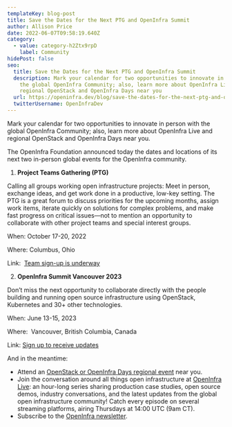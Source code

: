 ```yaml
---
templateKey: blog-post
title: Save the Dates for the Next PTG and OpenInfra Summit
author: Allison Price
date: 2022-06-07T09:58:19.640Z
category:
  - value: category-h2Ztx9rpD
    label: Community
hidePost: false
seo:
  title: Save the Dates for the Next PTG and OpenInfra Summit
  description: Mark your calendar for two opportunities to innovate in person with
    the global OpenInfra Community; also, learn more about OpenInfra Live and
    regional OpenStack and OpenInfra Days near you
  url: https://openinfra.dev/blog/save-the-dates-for-the-next-ptg-and-openinfra-summit
  twitterUsername: OpenInfraDev
---
```

Mark your calendar for two opportunities to innovate in person with the global OpenInfra Community; also, learn more about OpenInfra Live and regional OpenStack and OpenInfra Days near you.

The OpenInfra Foundation announced today the dates and locations of its next two in-person global events for the OpenInfra community. 

1. **Project Teams Gathering (PTG)**

Calling all groups working open infrastructure projects: Meet in person, exchange ideas, and get work done in a productive, low-key setting. The PTG is a great forum to discuss priorities for the upcoming months, assign work items, iterate quickly on solutions for complex problems, and make fast progress on critical issues—not to mention an opportunity to collaborate with other project teams and special interest groups.

When: October 17-20, 2022

Where: Columbus, Ohio

Link:  [Team sign-up is underway](http://openinfra.dev/ptg)

2. **OpenInfra Summit Vancouver 2023**

Don’t miss the next opportunity to collaborate directly with the people building and running open source infrastructure using OpenStack, Kubernetes and 30+ other technologies.

When: June 13-15, 2023

Where:  Vancouver, British Columbia, Canada

Link: [Sign up to receive updates](https://openinfra.dev/summit/vancouver-2023)

And in the meantime: 

* Attend an [OpenStack or OpenInfra Days regional event](https://www.openstack.org/events/openstackdays) near you.
* Join the conversation around all things open infrastructure at [OpenInfra Live](https://openinfra.dev/live/): an hour-long series sharing production case studies, open source demos, industry conversations, and the latest updates from the global open infrastructure community! Catch every episode on several streaming platforms, airing Thursdays at 14:00 UTC (9am CT).
* Subscribe to the [OpenInfra newsletter](https://www.openstack.org/community/email-signup).
